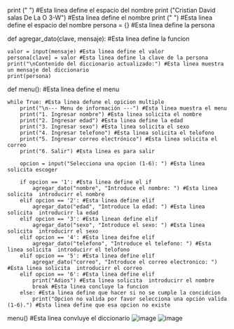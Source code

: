 print (" ") #Esta linea define el espacio del nombre
print ("Cristian David salas De La O 3-W") #Esta linea define el nombre 
print (" ") #Esta linea define el espacio del nombre
persona = {} #Esta linea define la persona

def agregar_dato(clave, mensaje): #Esta linea define la funcion 

    valor = input(mensaje) #Esta linea define el valor 
    persona[clave] = valor #Esta linea define la clave de la persona
    print("\nContenido del diccionario actualizado:") #Esta linea muestra un mensaje del diccionario 
    print(persona)

def menu(): #Esta linea define el menu

    while True: #Esta linea defune el opicion multiple
        print("\n--- Menu de información ---") #Esta linea muestra el menu 
        print("1. Ingresar nombre") #Esta linea solicita el nombre
        print("2. Ingresar edad") #Esta linea define la edad
        print("3. Ingresar sexo") #Esta linea solicita el sexo
        print("4. Ingresar telefono") #Esta linea solicita el telofono 
        print("5. Ingresar correo electrónico") #Esta linea solicita el correo 
        print("6. Salir") #Esta linea es para salir 

        opcion = input("Selecciona una opcion (1-6): ") #Esta linea solicita escoger 

        if opcion == '1': #Esta linea define el if
            agregar_dato("nombre", "Introduce el nombre: ") #Esta linea solicita  introducirr el nombre
        elif opcion == '2': #Esta linea define elif
            agregar_dato("edad", "Introduce la edad: ") #Esta linea solicita  introducirr la edad 
        elif opcion == '3': #Esta linean define elif
            agregar_dato("sexo", "Introduce el sexo: ") #Esta linea solicita  introducirr el sexo
        elif opcion == '4': #Esta linea deifne elif
            agregar_dato("telefono", "Introduce el telefono: ") #Esta linea solicita  introducirr el telofono 
        elif opcion == '5': #Esta linea define elif
            agregar_dato("correo", "Introduce el correo electronico: ") #Esta linea solicita  introducirr el correo 
        elif opcion == '6': #Esta linea define elif
            print("Adios") #Esta linea solicita  introducirr el nombre
            break #Esta linea concluye la funcion 
        else: #Esta linea define que hacer si no se cumple la concidcion 
            print("Opcion no valida por favor selecciona una opción valida (1-6).") #Esta linea define que esa opcion no existe

menu() #Esta linea convluye el diccionario
![image](https://github.com/user-attachments/assets/65657d28-25af-44b3-a4a4-83d137b65b18)
![image](https://github.com/user-attachments/assets/094354bf-76e9-477c-963c-128d55d87a85)


